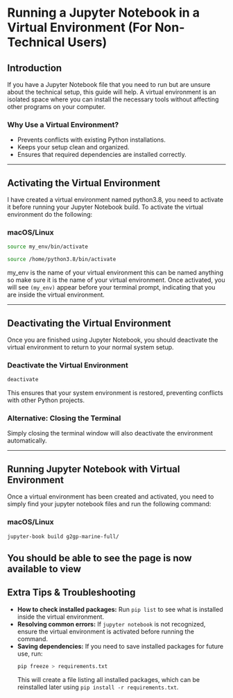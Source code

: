 # Running a Jupyter Notebook in a Virtual Environment (For Non-Technical Users)

## Introduction

If you have a Jupyter Notebook file that you need to run but are unsure about the technical setup, this guide will help. A virtual environment is an isolated space where you can install the necessary tools without affecting other programs on your computer.

### Why Use a Virtual Environment?
- Prevents conflicts with existing Python installations.
- Keeps your setup clean and organized.
- Ensures that required dependencies are installed correctly.

---

## Activating the Virtual Environment

I have created a virtual environment named python3.8, you need to activate it before running your Jupyter Notebook build. To activate the virtual environment do the following:


### **macOS/Linux**
```sh
source my_env/bin/activate

source /home/python3.8/bin/activate

```
my_env is the name of your virtual environment this can be named anything so make sure it is the name of your virtual environment.
Once activated, you will see `(my_env)` appear before your terminal prompt, indicating that you are inside the virtual environment.

---


## Deactivating the Virtual Environment

Once you are finished using Jupyter Notebook, you should deactivate the virtual environment to return to your normal system setup.

### **Deactivate the Virtual Environment**
```sh
deactivate
```
This ensures that your system environment is restored, preventing conflicts with other Python projects.

### **Alternative: Closing the Terminal**
Simply closing the terminal window will also deactivate the environment automatically.

---

## Running Jupyter Notebook with Virtual Environment

Once a virtual environment has been created and activated, you need to simply find your jupyter notebook files and run the following command:

### **macOS/Linux**
```sh
jupyter-book build g2gp-marine-full/


```
You should be able to see the page is now available to view
---

## Extra Tips & Troubleshooting

- **How to check installed packages:** Run `pip list` to see what is installed inside the virtual environment.
- **Resolving common errors:** If `jupyter notebook` is not recognized, ensure the virtual environment is activated before running the command.
- **Saving dependencies:** If you need to save installed packages for future use, run:
  ```sh
  pip freeze > requirements.txt
  ```
  This will create a file listing all installed packages, which can be reinstalled later using `pip install -r requirements.txt`.

